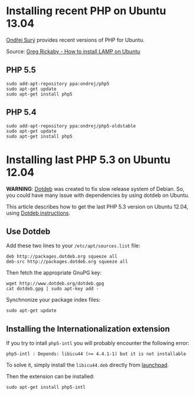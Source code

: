 # Installing recent PHP on Ubuntu 13.04

[Ondřej Surý](https://launchpad.net/~ondrej) provides recent versions of PHP for Ubuntu.

Source: [Greg Rickaby - How to install LAMP on Ubuntu](http://gregrickaby.com/how-to-install-lamp-on-ubuntu/)

## PHP 5.5

    sudo add-apt-repository ppa:ondrej/php5
    sudo apt-get update
    sudo apt-get install php5

## PHP 5.4

    sudo add-apt-repository ppa:ondrej/php5-oldstable
    sudo apt-get update
    sudo apt-get install php5

# Installing last PHP 5.3 on Ubuntu 12.04

**WARNING**: [Dotdeb](http://www.dotdeb.org/about/) was created to fix
slow release system of Debian. So, you could have many issue with dependencies
by using dotdeb on Ubuntu.

This article describes how to get the last PHP 5.3 version on Ubuntu 12.04,
using [Dotdeb instructions](http://www.dotdeb.org/instructions/).

## Use Dotdeb

Add these two lines to your `/etc/apt/sources.list` file:

    deb http://packages.dotdeb.org squeeze all
    deb-src http://packages.dotdeb.org squeeze all

Then fetch the appropriate GnuPG key:

    wget http://www.dotdeb.org/dotdeb.gpg
    cat dotdeb.gpg | sudo apt-key add -

Synchnonize your package index files:

    sudo apt-get update

## Installing the Internationalization extension

If you try to intall `php5-intl` you will probably encounter
the following error:

    php5-intl : Depends: libicu44 (>= 4.4.1-1) but it is not installable

To solve it, simply install the `libicu44.deb` directly from
[launchpad](https://launchpad.net/ubuntu/precise/+package/libicu44).

Then the extension can be installed:

    sudo apt-get install php5-intl
